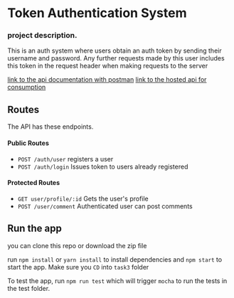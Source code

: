 # Token Authentication System

### project description.
This is an auth system where users obtain an auth token by sending their username and password. Any further requests made by this user includes this token in the request header when making requests to the server
    

[link to the api documentation with postman](https://documenter.getpostman.com/view/10653175/2s9YJW4R6G)
[link to the hosted api for consumption](https://ebusman-authapi.onrender.com)

## Routes

The API has these endpoints.

#### Public Routes
- `POST /auth/user` registers a user
- `POST /auth/login` Issues token to users already registered


#### Protected Routes

- `GET user/profile/:id` Gets the user's profile
- `POST /user/comment` Authenticated user can post comments

## Run the app

you can clone this repo or download the zip file

run ` npm install ` or ` yarn install ` to install dependencies and ` npm start ` to start the app. Make sure you `CD` into `task3` folder

To test the app, run  ` npm run test ` which will trigger `mocha` to run the tests in the test folder.
